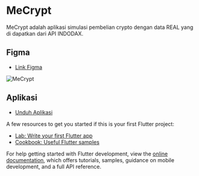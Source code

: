 # MeCrypt

MeCrypt adalah aplikasi simulasi pembelian crypto dengan data REAL yang di dapatkan dari API INDODAX.

## Figma

- [Link Figma](https://www.figma.com/file/e5HVM6oB3MJZxvlarRS4NZ/Cryptocurrency?node-id=0%3A1)

![MeCrypt](https://user-images.githubusercontent.com/95187543/198702403-3d07662f-39bb-4066-9865-c1bfd93139e5.PNG)

## Aplikasi

- [Unduh Aplikasi](https://drive.google.com/file/d/1RFVZZ3LsXYMnW0IpzL6U_PTuWEue5o0g/view?usp=share_link)

A few resources to get you started if this is your first Flutter project:

- [Lab: Write your first Flutter app](https://docs.flutter.dev/get-started/codelab)
- [Cookbook: Useful Flutter samples](https://docs.flutter.dev/cookbook)

For help getting started with Flutter development, view the
[online documentation](https://docs.flutter.dev/), which offers tutorials,
samples, guidance on mobile development, and a full API reference.
